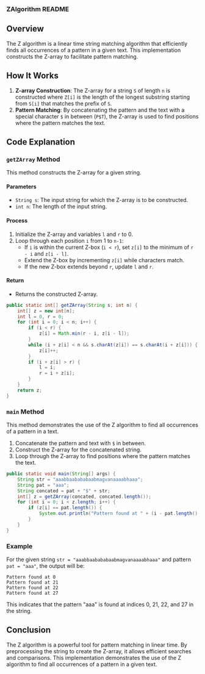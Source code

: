### ZAlgorithm README

## Overview

The Z algorithm is a linear time string matching algorithm that efficiently finds all occurrences of a pattern in a given text. This implementation constructs the Z-array to facilitate pattern matching.

## How It Works

1. **Z-array Construction**: The Z-array for a string `S` of length `n` is constructed where `Z[i]` is the length of the longest substring starting from `S[i]` that matches the prefix of `S`.
2. **Pattern Matching**: By concatenating the pattern and the text with a special character `$` in between (`P$T`), the Z-array is used to find positions where the pattern matches the text.

## Code Explanation

### `getZArray` Method

This method constructs the Z-array for a given string.

#### Parameters

- `String s`: The input string for which the Z-array is to be constructed.
- `int n`: The length of the input string.

#### Process

1. Initialize the Z-array and variables `l` and `r` to 0.
2. Loop through each position `i` from 1 to `n-1`:
   - If `i` is within the current Z-box (`i < r`), set `z[i]` to the minimum of `r - i` and `z[i - l]`.
   - Extend the Z-box by incrementing `z[i]` while characters match.
   - If the new Z-box extends beyond `r`, update `l` and `r`.

#### Return

- Returns the constructed Z-array.

```java
public static int[] getZArray(String s, int n) {
    int[] z = new int[n];
    int l = 0, r = 0;
    for (int i = 0; i < n; i++) {
        if (i < r) {
            z[i] = Math.min(r - i, z[i - l]);
        }
        while (i + z[i] < n && s.charAt(z[i]) == s.charAt(i + z[i])) {
            z[i]++;
        }
        if (i + z[i] > r) {
            l = i;
            r = i + z[i];
        }
    }
    return z;
}
```

### `main` Method

This method demonstrates the use of the Z algorithm to find all occurrences of a pattern in a text.

1. Concatenate the pattern and text with `$` in between.
2. Construct the Z-array for the concatenated string.
3. Loop through the Z-array to find positions where the pattern matches the text.

```java
public static void main(String[] args) {
    String str = "aaabbaabababaabmagvanaaaabhaaa";
    String pat = "aaa";
    String concated = pat + "$" + str;
    int[] z = getZArray(concated, concated.length());
    for (int i = 0; i < z.length; i++) {
        if (z[i] == pat.length()) {
            System.out.println("Pattern found at " + (i - pat.length() - 1));
        }
    }
}
```

### Example

For the given string `str = "aaabbaabababaabmagvanaaaabhaaa"` and pattern `pat = "aaa"`, the output will be:

```
Pattern found at 0
Pattern found at 21
Pattern found at 22
Pattern found at 27
```

This indicates that the pattern "aaa" is found at indices 0, 21, 22, and 27 in the string.

## Conclusion

The Z algorithm is a powerful tool for pattern matching in linear time. By preprocessing the string to create the Z-array, it allows efficient searches and comparisons. This implementation demonstrates the use of the Z algorithm to find all occurrences of a pattern in a given text.
